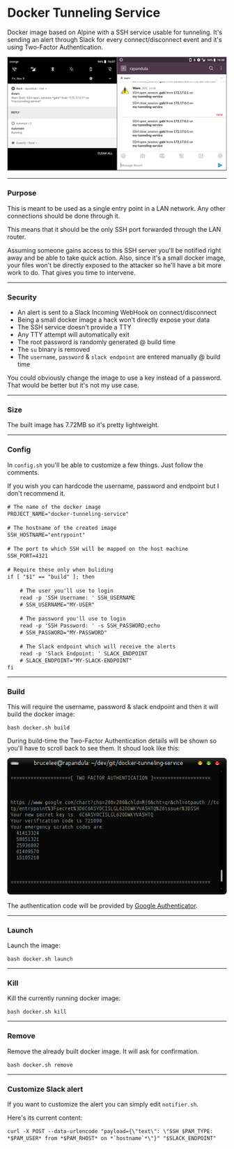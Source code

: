 # Docker Tunneling Service

Docker image based on Alpine with a SSH service usable for tunneling. It's sending an alert through Slack for every connect/disconnect event and it's using Two-Factor Authentication.

![screenshots.jpg](screenshots.jpg)

--------------------------------------------------------------------------------

### Purpose

This is meant to be used as a single entry point in a LAN network. Any other connections should be done through it.

This means that it should be the only SSH port forwarded through the LAN router.

Assuming someone gains access to this SSH server you'll be notified right away and be able to take quick action. Also, since it's a small docker image, your files won't be directly exposed to the attacker so he'll have a bit more work to do. That gives you time to intervene.

--------------------------------------------------------------------------------

### Security

 - An alert is sent to a Slack Incoming WebHook on connect/disconnect
 - Being a small docker image a hack won't directly expose your data
 - The SSH service doesn't provide a TTY
 - Any TTY attempt will automatically exit
 - The root password is randomly generated @ build time
 - The `su` binary is removed
 - The `username`, `password` & `slack endpoint` are entered manually @ build time

You could obviously change the image to use a key instead of a password. That would be better but it's not my use case.

--------------------------------------------------------------------------------

### Size

The built image has 7.72MB so it's pretty lightweight.

--------------------------------------------------------------------------------

### Config

In ```config.sh``` you'll be able to customize a few things. Just follow the comments.

If you wish you can hardcode the username, password and endpoint but I don't recommend it.

```shell
# The name of the docker image
PROJECT_NAME="docker-tunneling-service"

# The hostname of the created image
SSH_HOSTNAME="entrypoint"

# The port to which SSH will be mapped on the host machine
SSH_PORT=4321

# Require these only when buliding
if [ "$1" == "build" ]; then

    # The user you'll use to login
    read -p 'SSH Username: ' SSH_USERNAME
    # SSH_USERNAME="MY-USER"

    # The password you'll use to login
    read -p 'SSH Password: ' -s SSH_PASSWORD;echo
    # SSH_PASSWORD="MY-PASSWORD"

    # The Slack endpoint which will receive the alerts
    read -p 'Slack Endpoint: ' SLACK_ENDPOINT
    # SLACK_ENDPOINT="MY-SLACK-ENDPOINT"
fi
```

--------------------------------------------------------------------------------

### Build

This will require the username, password & slack endpoint and then it will build the docker image:

```shell
bash docker.sh build
```

During build-time the Two-Factor Authentication details will be shown so you'll have to scroll back to see them. It shoud look like this:

![screenshot-tfa.png](screenshot-tfa.png)

The authentication code will be provided by [Google Authenticator](https://play.google.com/store/apps/details?id=com.google.android.apps.authenticator2).

--------------------------------------------------------------------------------

### Launch

Launch the image:

```shell
bash docker.sh launch
```

--------------------------------------------------------------------------------

### Kill

Kill the currently running docker image:

```shell
bash docker.sh kill
```

--------------------------------------------------------------------------------

### Remove

Remove the already built docker image. It will ask for confirmation.

```shell
bash docker.sh remove
```

--------------------------------------------------------------------------------

### Customize Slack alert

If you want to customize the alert you can simply edit ```notifier.sh```.

Here's its current content:

```shell
curl -X POST --data-urlencode "payload={\"text\": \"SSH $PAM_TYPE: *$PAM_USER* from *$PAM_RHOST* on *`hostname`*\"}" "$SLACK_ENDPOINT"
```
